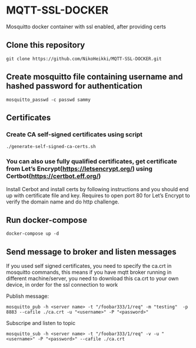 # MQTT-SSL-DOCKER
Mosquitto docker container with ssl enabled, after providing certs

## Clone this repository
```
git clone https://github.com/NikoHeikki/MQTT-SSL-DOCKER.git
```

## Create mosquitto file containing username and hashed password for authentication
```
mosquitto_passwd -c passwd sammy
```

## Certificates

### Create CA self-signed certificates using script 
```
./generate-self-signed-ca-certs.sh
```
### You can also use fully qualified certificates, get certificate from Let’s Encrypt(https://letsencrypt.org/) using Certbot(https://certbot.eff.org/)
Install Cerbot and install certs by following instructions and you should end up with certificate file and key. Requires to open port 80 for Let’s Encrypt to verify the domain name and do http challenge.


## Run docker-compose
```
docker-compose up -d
```

## Send message to broker and listen messages
If you used self signed certificates, you need to specify the ca.crt in mosquitto commands, this means if you have mqtt broker running in different machine/server, you need to download this ca.crt to your own device, in order for the ssl connection to work

Publish message:
```
mosquitto_pub -h <server name> -t "/foobar333/1/req" -m "testing"  -p 8883 --cafile ./ca.crt -u "<username>" -P "<password>"
```

Subscripe and listen to topic
```
mosquitto_sub -h <server name> -t "/foobar333/1/req" -v -u "<username>" -P "<password>" --cafile ./ca.crt 
```

